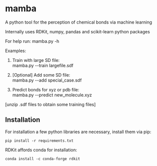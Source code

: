 # mamba
A python tool for the perception of chemical bonds via machine learning

Internally uses RDKit, numpy, pandas and scikit-learn python packages

For help run:
mamba.py -h

Examples:
    
1) Train with large SD file:  
  mamba.py --train largefile.sdf  
  
2) [Optional] Add some SD file:  
  mamba.py --add special_case.sdf  
  
3) Predict bonds for xyz or pdb file:  
  mamba.py --predict new_molecule.xyz  
  
[unzip .sdf files to obtain some training files]

## Installation

For installation a few python libraries are necessary, install them via pip:

`pip install -r requirements.txt`

RDKit affords conda for installation:

`conda install -c conda-forge rdkit
`

